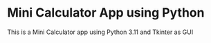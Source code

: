 # Mini Calculator App using Python

This is a Mini Calculator app using Python 3.11 and Tkinter as GUI
